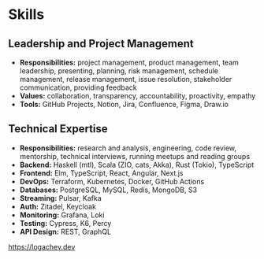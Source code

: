 # Skills

## Leadership and Project Management

- **Responsibilities:** project management, product management, team leadership, presenting, planning, risk management, schedule management, release management, issue resolution, stakeholder communication, providing feedback
- **Values:** collaboration, transparency, accountability, proactivity, empathy
- **Tools:** GitHub Projects, Notion, Jira, Confluence, Figma, Draw.io

## Technical Expertise

- **Responsibilities:** research and analysis, engineering, code review, mentorship, technical interviews, running meetups and reading groups
- **Backend:** Haskell (mtl), Scala (ZIO, cats, Akka), Rust (Tokio), TypeScript
- **Frontend:** Elm, TypeScript, React, Angular, Next.js
- **DevOps:** Terraform, Kubernetes, Docker, GitHub Actions
- **Databases:** PostgreSQL, MySQL, Redis, MongoDB, S3
- **Streaming:** Pulsar, Kafka
- **Auth:** Zitadel, Keycloak
- **Monitoring:** Grafana, Loki
- **Testing:** Cypress, K6, Percy
- **API Design:** REST, GraphQL

https://logachev.dev
